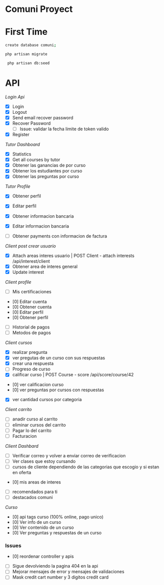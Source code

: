 # Comuni Proyect

# First Time

```sh
create database comuni;
```

```sh
php artisan migrate
```

```sh
 php artisan db:seed
```

# API

_Login Api_

-   [x] Login
-   [x] Logout
-   [x] Send email recover password
-   [x] Recover Password
    -   [ ] Issue: validar la fecha limite de token valido
-   [x] Register

_Tutor Dashboard_

-   [x] Statistics
-   [x] Get all courses by tutor
-   [x] Obtener las ganancias de por curso
-   [x] Obtener los estudiantes por curso
-   [x] Obtener las preguntas por curso

_Tutor Profile_

-   [x] Obtener perfil
-   [x] Editar perfil
-   [x] Obtener informacion bancaria
-   [x] Editar informacion bancaria
-   [ ] Obtener payments con informacion de factura


_Client post crear usuario_
-   [x] Attach areas interes usuario | POST Client - attach interests /api/interest/client
-   [x] Obtener area de interes general
-   [x] Update interest

_Client profile_

- [ ] Mis certificaciones
- [0] Editar cuenta
- [0] Obtener cuenta
- [0] Editar perfil
- [0] Obtener perfil
- [ ] Historial de pagos
- [ ] Metodos de pagos

_Client cursos_
-   [x] realizar pregunta
-   [x] ver pregutas de un curso con sus respuestas
-   [x] crear una respuesta
-   [ ] Progreso de curso
-   [x] calificar curso | POST Course - score /api/score/course/42
-   [0] ver calificacion curso
-   [0] ver preguntas por cursos con respuestas
-   [x] ver cantidad cursos por categoria

_Client carrito_

-   [ ] anadir curso al carrito
-   [ ] eliminar cursos del carrito
-   [ ] Pagar lo del carrito
-   [ ] Facturacion

_Client Dashbard_

-   [ ] Verificar correo y volver a enviar correo de verificacion 
-   [ ] Ver clases que estoy cursando
-   [ ] cursos de cliente dependiendo de las categorias que escogio y si estan en oferta
-   [0] mis areas de interes
-   [ ] recomendados para ti
-   [ ] destacados comuni

_Curso_

- [0] api tags curso (100% online, pago unico)
- [0] Ver info de un curso
- [0] Ver contenido de un curso
- [0] Ver preguntas y respuestas de un curso

### Issues

- [0] reordenar controller y apis
- [ ] Sigue devolviendo la pagina 404 en la api
- [ ] Mejorar mensajes de error y mensajes de validaciones
- [ ] Mask credit cart number y 3 digitos credit card  
